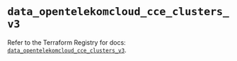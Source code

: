 # `data_opentelekomcloud_cce_clusters_v3`

Refer to the Terraform Registry for docs: [`data_opentelekomcloud_cce_clusters_v3`](https://registry.terraform.io/providers/opentelekomcloud/opentelekomcloud/1.36.35/docs/data-sources/cce_clusters_v3).
